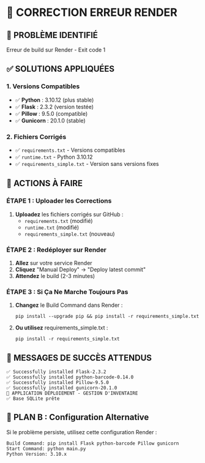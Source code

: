 # 🔧 CORRECTION ERREUR RENDER

## 🚨 **PROBLÈME IDENTIFIÉ**
Erreur de build sur Render - Exit code 1

## ✅ **SOLUTIONS APPLIQUÉES**

### **1. Versions Compatibles**
- ✅ **Python** : 3.10.12 (plus stable)
- ✅ **Flask** : 2.3.2 (version testée)
- ✅ **Pillow** : 9.5.0 (compatible)
- ✅ **Gunicorn** : 20.1.0 (stable)

### **2. Fichiers Corrigés**
- ✅ `requirements.txt` - Versions compatibles
- ✅ `runtime.txt` - Python 3.10.12
- ✅ `requirements_simple.txt` - Version sans versions fixes

## 🚀 **ACTIONS À FAIRE**

### **ÉTAPE 1 : Uploader les Corrections**
1. **Uploadez** les fichiers corrigés sur GitHub :
   - `requirements.txt` (modifié)
   - `runtime.txt` (modifié)
   - `requirements_simple.txt` (nouveau)

### **ÉTAPE 2 : Redéployer sur Render**
1. **Allez** sur votre service Render
2. **Cliquez** "Manual Deploy" → "Deploy latest commit"
3. **Attendez** le build (2-3 minutes)

### **ÉTAPE 3 : Si Ça Ne Marche Toujours Pas**
1. **Changez** le Build Command dans Render :
   ```
   pip install --upgrade pip && pip install -r requirements_simple.txt
   ```
2. **Ou utilisez** requirements_simple.txt :
   ```
   pip install -r requirements_simple.txt
   ```

## 🎯 **MESSAGES DE SUCCÈS ATTENDUS**
```
✅ Successfully installed Flask-2.3.2
✅ Successfully installed python-barcode-0.14.0
✅ Successfully installed Pillow-9.5.0
✅ Successfully installed gunicorn-20.1.0
🚀 APPLICATION DÉPLOIEMENT - GESTION D'INVENTAIRE
✅ Base SQLite prête
```

## 🔄 **PLAN B : Configuration Alternative**

Si le problème persiste, utilisez cette configuration Render :
```
Build Command: pip install Flask python-barcode Pillow gunicorn
Start Command: python main.py
Python Version: 3.10.x
```
